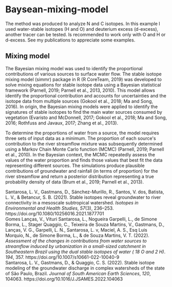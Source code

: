 # Baysean-mixing-model

The method was produced to analyze N and C isotopes. In this example I used water-stable isotopes (H and O) and deuterium excess (d-excess), another tracer can be tested.
Is recommended to work only with O and H or d-excess. See my publications to appreciate some examples.


## Mixing model
The Bayesian mixing model was used to identify the proportional contributions of various sources to surface water flow. The stable isotope mixing model (simmr) package in R (R CoreTeam, 2019) was developed to solve mixing equations for stable isotope data using a Bayesian statistical framework (Parnell, 2019; Parnell et al., 2013, 2010). This model allows identify the proportional contribution and accounts for uncertainties and the isotope data from multiple sources (Gokool et al., 2018; Ma and Song, 2016). In origin, the Bayesian mixing models were applied to identify the signatures of stable isotopes to find the main water sources consumed by vegetation (Evaristo and McDonnell, 2017; Gokool et al., 2018; Ma and Song, 2016; Rothfuss and Javaux, 2017; Zhang et al., 2013).

To determine the proportions of water from a source, the model requires three sets of input data as a minimum. The proportion of each source's contribution to the river streamflow mixture was subsequently determined using a Markov Chain Monte Carlo function (MCMC) (Parnell, 2019; Parnell et al., 2010). In the Bayesian context, the MCMC repeatedly assess the values of the water proportion and finds those values that best fit the data representing different sources. The simulations produce plausible contributions of groundwater and rainfall (in terms of proportion) for the river streamflow and return a posterior distribution representing a true probability density of data (Brum et al., 2019; Parnell et al., 2013).



<div class="csl-entry">Santarosa, L. V., Gastmans, D., Sánchez-Murillo, R., Santos, V. dos, Batista, L. V., &#38; Betancur, S. B. (2021). Stable isotopes reveal groundwater to river connectivity in a mesoscale subtropical watershed. <i>Isotopes in Environmental and Health Studies</i>, <i>57</i>(3), 236–253. https://doi.org/10.1080/10256016.2021.1877701</div>


<div class="csl-entry">Gomes Lanças, V., Vituri Santarosa, L., Nogueira Garpelli, L., de Simone Borma, L., Stager Quaggio, C., Teixeira de Souza Martins, V., Gastmans, D., Lanças, V. G., Garpelli, L. N., Santarosa, L. v, Maciel, A. S., Esq Luis Morquio, N., de Simone Borma, L., &#38; de Souza Martins, V. T. (2022). <i>Assessment of the changes in contributions from water sources to streamflow induced by urbanization in a small-sized catchment in Southeastern Brazil using the dual stable isotopes of water ( 18 O and 2 H)</i>. <i>194</i>, 357. https://doi.org/10.1007/s10661-022-10040-9</div>


<div class="csl-entry">Santarosa, L. V., Gastmans, D., &#38; Quaggio, C. S. (2022). Stable isotope modeling of the groundwater discharge in complex watersheds of the state of São Paulo, Brazil. <i>Journal of South American Earth Sciences</i>, <i>120</i>, 104063. https://doi.org/10.1016/J.JSAMES.2022.104063</div>

